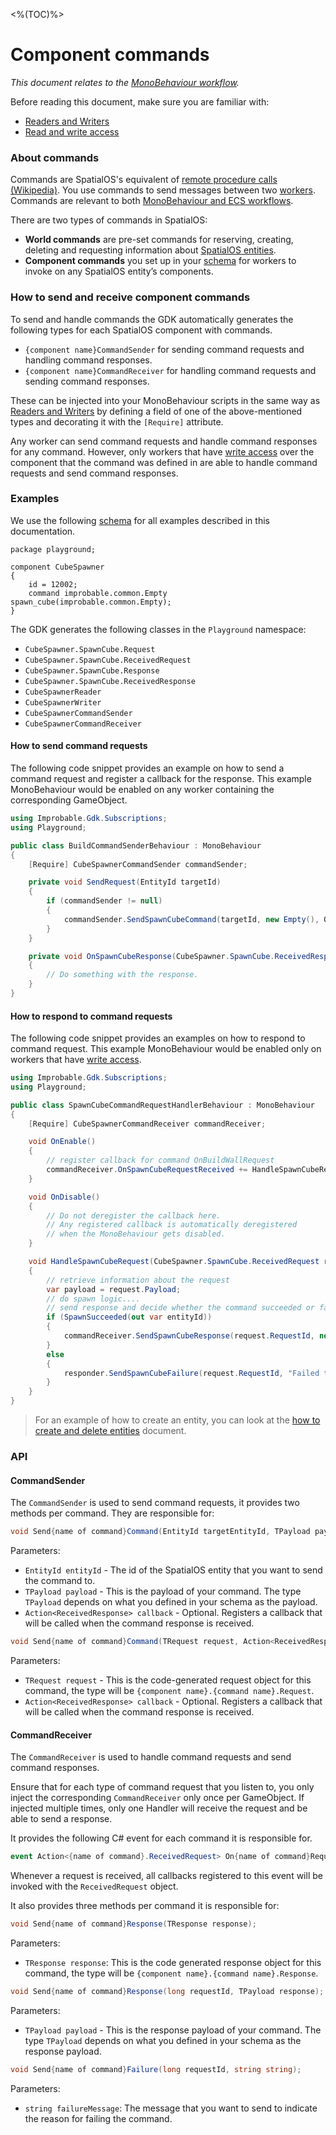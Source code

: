 <%(TOC)%>

# Component commands

_This document relates to the [MonoBehaviour workflow]({{urlRoot}}/workflows/overview#monobehaviour-centric-workflow)._

Before reading this document, make sure you are familiar with:

  * [Readers and Writers]({{urlRoot}}/workflows/monobehaviour/interaction/reader-writers/index)
  * [Read and write access]({{urlRoot}}/reference/glossary#authority)

### About commands

Commands are SpatialOS's equivalent of [remote procedure calls (Wikipedia)](https://en.wikipedia.org/wiki/Remote_procedure_call). You use commands to send messages between two [workers]({{urlRoot}}/reference/concepts/worker). Commands are relevant to both [MonoBehaviour and ECS workflows]({{urlRoot}}/workflows/overview).<br/>

There are two types of commands in SpatialOS:

* **World commands** are pre-set commands for reserving, creating, deleting and requesting information about [SpatialOS entities]({{urlRoot}}/reference/glossary#spatialos-entity).
* **Component commands** you set up in your [schema]({{urlRoot}}/reference/glossary#schema) for workers to invoke on any SpatialOS entity’s components.

### How to send and receive component commands

To send and handle commands the GDK automatically generates the following types for each SpatialOS component with commands.

  * `{component name}CommandSender` for sending command requests and handling command responses.
  * `{component name}CommandReceiver` for handling command requests and sending command responses.

These can be injected into your MonoBehaviour scripts in the same way as [Readers and Writers]({{urlRoot}}/workflows/monobehaviour/interaction/reader-writers/index) by defining a field of one of the above-mentioned types and decorating it with the `[Require]` attribute.

Any worker can send command requests and handle command responses for any command. However, only workers that have [write access]({{urlRoot}}/reference/glossary#authority) over the component that the command was defined in are able to handle command requests and send command responses.

### Examples

We use the following [schema]({{urlRoot}}/reference/glossary#schema) for all examples described in this documentation.
```schemalang
package playground;

component CubeSpawner
{
    id = 12002;
    command improbable.common.Empty spawn_cube(improbable.common.Empty);
}
```
The GDK generates the following classes in the `Playground` namespace:

  * `CubeSpawner.SpawnCube.Request`
  * `CubeSpawner.SpawnCube.ReceivedRequest`
  * `CubeSpawner.SpawnCube.Response`
  * `CubeSpawner.SpawnCube.ReceivedResponse`
  * `CubeSpawnerReader`
  * `CubeSpawnerWriter`
  * `CubeSpawnerCommandSender`
  * `CubeSpawnerCommandReceiver`

#### How to send command requests

The following code snippet provides an example on how to send a command request and register a callback for the response.
This example MonoBehaviour would be enabled on any worker containing the corresponding GameObject.

```csharp
using Improbable.Gdk.Subscriptions;
using Playground;

public class BuildCommandSenderBehaviour : MonoBehaviour
{
    [Require] CubeSpawnerCommandSender commandSender;

    private void SendRequest(EntityId targetId)
    {
        if (commandSender != null)
        {
            commandSender.SendSpawnCubeCommand(targetId, new Empty(), OnSpawnCubeResponse);
        }
    }

    private void OnSpawnCubeResponse(CubeSpawner.SpawnCube.ReceivedResponse response)
    {
        // Do something with the response.
    }
}
```

#### How to respond to command requests

The following code snippet provides an examples on how to respond to command request.
This example MonoBehaviour would be enabled only on workers that have [write access]({{urlRoot}}/reference/glossary#write-access).

```csharp
using Improbable.Gdk.Subscriptions;
using Playground;

public class SpawnCubeCommandRequestHandlerBehaviour : MonoBehaviour
{
    [Require] CubeSpawnerCommandReceiver commandReceiver;

    void OnEnable()
    {
        // register callback for command OnBuildWallRequest
        commandReceiver.OnSpawnCubeRequestReceived += HandleSpawnCubeRequest;
    }

    void OnDisable()
    {
        // Do not deregister the callback here.
        // Any registered callback is automatically deregistered
        // when the MonoBehaviour gets disabled.
    }

    void HandleSpawnCubeRequest(CubeSpawner.SpawnCube.ReceivedRequest request)
    {
        // retrieve information about the request
        var payload = request.Payload;
        // do spawn logic....
        // send response and decide whether the command succeeded or failed
        if (SpawnSucceeded(out var entityId))
        {
            commandReceiver.SendSpawnCubeResponse(request.RequestId, new Improbable.Common.Empty());
        }
        else
        {
            responder.SendSpawnCubeFailure(request.RequestId, "Failed to create new cube!");
        }
    }
}
```
[//]: # (TODO - add how to do spawn logic in code example above)

> For an example of how to create an entity, you can look at the [how to create and delete entities]({{urlRoot}}/workflows/monobehaviour/interaction/commands/create-delete-spatialos-entities) document.

### API

#### CommandSender

The `CommandSender` is used to send command requests, it provides two methods per command. They are responsible for:

```csharp
void Send{name of command}Command(EntityId targetEntityId, TPayload payload, Action<ReceivedResponse> callback = null);
```

Parameters:

  * `EntityId entityId` - The id of the SpatialOS entity that you want to send the command to.
  * `TPayload payload` - This is the payload of your command. The type `TPayload` depends on what you defined in your schema as the payload.
  * `Action<ReceivedResponse> callback` - Optional. Registers a callback that will be called when the command response is received.

```csharp
void Send{name of command}Command(TRequest request, Action<ReceivedResponse> callback = null);
```

Parameters:

  * `TRequest request` - This is the code-generated request object for this command, the type will be `{component name}.{command name}.Request`.
  * `Action<ReceivedResponse> callback` - Optional. Registers a callback that will be called when the command response is received.

#### CommandReceiver

The `CommandReceiver` is used to handle command requests and send command responses.

Ensure that for each type of command request that you listen to, you only inject the corresponding `CommandReceiver` only once per GameObject. If injected multiple times, only one Handler will receive the request and be able to send a response.

It provides the following C# event for each command it is responsible for.

```csharp
event Action<{name of command}.ReceivedRequest> On{name of command}RequestReceived;
```

[//]: # (TODO - callback on what - JB comment)
Whenever a request is received, all callbacks registered to this event will be invoked with the `ReceivedRequest` object.

It also provides three methods per command it is responsible for:

```csharp
void Send{name of command}Response(TResponse response);
```

Parameters:
  * `TResponse response`: This is the code generated response object for this command, the type will be `{component name}.{command name}.Response`.

```csharp
void Send{name of command}Response(long requestId, TPayload response);
```

Parameters:
  * `TPayload payload` - This is the response payload of your command. The type `TPayload` depends on what you defined in your schema as the response payload.

```csharp
void Send{name of command}Failure(long requestId, string string);
```

Parameters:
  * `string failureMessage`: The message that you want to send to indicate the reason for failing the command.
